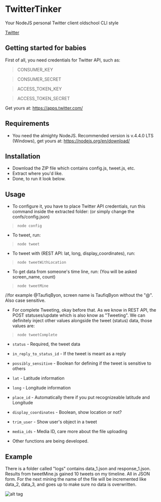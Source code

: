 # TwitterTinker
Your NodeJS personal Twitter client oldschool CLI style

[Twitter](https://twitter.com/TaufiqByon)

## Getting started for babies
First of all, you need credentials for Twitter API, such as:

> CONSUMER_KEY

> CONSUMER_SECRET

> ACCESS_TOKEN_KEY

> ACCESS_TOKEN_SECRET

Get yours at: https://apps.twitter.com/

## Requirements
- You need the almighty NodeJS. Recommended version is v.4.4.0 LTS (Windows), get yours at: https://nodejs.org/en/download/

## Installation
- Download the ZIP file which contains config.js, tweet.js, etc.
- Extract where you'd like.
- Done, to run it look below.

## Usage

- To configure it, you have to place Twitter API credentials, run this command inside the extracted folder: (or simply change the confs/config.json)
> `node config`

- To tweet, run:
> `node tweet`

- To tweet with (REST API: lat, long, display_coordinates), run:
> `node tweetWithLocation`

- To get data from someone's time line, run: (You will be asked screen_name, count)
> `node tweetMine`

 //for example @TaufiqByon, screen name is TaufiqByon without the "@". Also case sensitive.

- For complete Tweeting, okay before that. As we know in REST API, the POST statuses/update which is also know as "Tweeting". We can definitely inject other values alongside the tweet (status) data, those values are:
> `node tweetComplete`

  - `status` - Required, the tweet data
  - `in_reply_to_status_id` - If the tweet is meant as a reply
  - `possibly_sensitive` - Boolean for defining if the tweet is sensitive to others
  - `lat` - Latitude information
  - `long` - Longitude information
  - `place_id` - Automatically there if you put recognizeable latitude and Longitude
  - `display_coordinates` - Boolean, show location or not?
  - `trim_user` - Show user's object in a tweet
  - `media_ids` - Media ID, care more about the file uploading

- Other functions are being developed.

## Example
There is a folder called "logs" contains data_1.json and response_1.json. Results from tweetMine.js gained 10 tweets on my timeline. All in JSON form. For the next mining the name of the file will be incremented like data_2, data_3, and goes up to make sure no data is overwritten.


![alt tag](http://piq.codeus.net/static/media/userpics/piq_194239_400x400.png)
